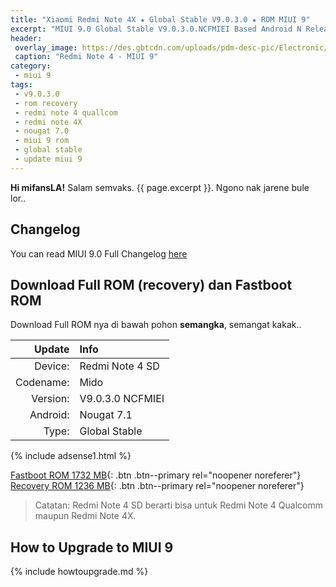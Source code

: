 ```yaml
---
title: "Xiaomi Redmi Note 4X ★ Global Stable V9.0.3.0 ★ ROM MIUI 9"
excerpt: "MIUI 9.0 Global Stable V9.0.3.0.NCFMIEI Based Android N Released for Redmi Note 4X! Download here"
header:
 overlay_image: https://des.gbtcdn.com/uploads/pdm-desc-pic/Electronic/image/2016/08/25/1472116116744618.jpg
 caption: "Redmi Note 4 - MIUI 9"
category:
 - miui 9
tags:
 - v9.0.3.0
 - rom recovery
 - redmi note 4 quallcom
 - redmi note 4X
 - nougat 7.0
 - miui 9 rom
 - global stable
 - update miui 9
---
```


**Hi mifansLA!** Salam semvaks. {{ page.excerpt }}. Ngono nak jarene bule lor.. 

## Changelog

You can read MIUI 9.0 Full Changelog [here](https://mi.knoacc.org/update-rom-miui-9-global-stable-full-changelog)

## Download Full ROM (recovery) dan Fastboot ROM

Download Full ROM nya di bawah pohon **semangka**, semangat kakak..

 
| Update | Info | 
|------:|:------|
| Device: | Redmi Note 4 SD |
| Codename: | Mido |
| Version: | V9.0.3.0 NCFMIEI |
| Android: | Nougat 7.1 |
| Type: | Global Stable |

{% include adsense1.html %}

[Fastboot ROM 1732 MB](/bigota?ver=V9.0.3.0.NCFMIEI&type=mido_global_images&name=20171028.0000.00_7.0_global_0e9582bee8.tgz&size=1732M){: .btn .btn--primary rel="noopener noreferer"} [Recovery ROM 1236 MB](/bigota?ver=V9.0.3.0.NCFMIEI&type=miui_MIMAX2Global&name=37d94c8e22_7.0.zip&size=1236M){: .btn .btn--primary rel="noopener noreferer"}

> Catatan: Redmi Note 4 SD berarti bisa untuk Redmi Note 4 Qualcomm maupun Redmi Note 4X.

## How to Upgrade to MIUI 9

{% include howtoupgrade.md %}
